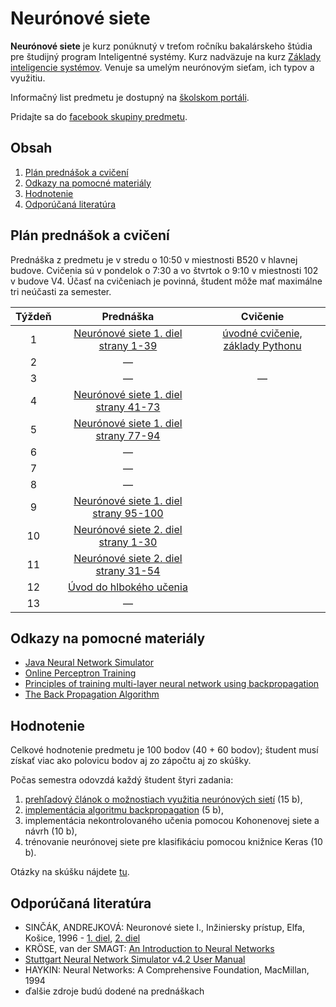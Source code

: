 # Neurónové siete

**Neurónové siete** je kurz ponúknutý v treťom ročníku bakalárskeho štúdia pre študijný program Inteligentné systémy. Kurz nadväzuje na kurz [Základy inteligencie systémov](http://www.cloudai.sk/courses-zis/). Venuje sa umelým neurónovým sieťam, ich typov a využitiu.

Informačný list predmetu je dostupný na [školskom portáli](https://maisportal.tuke.sk/portal/studijneProgramy.mais).

Pridajte sa do [facebook skupiny predmetu](https://facebook.com/groups/1812751822192011/).

## Obsah
1. [Plán prednášok a cvičení](#plan)
2. [Odkazy na pomocné materiály](#links)
3. [Hodnotenie](#grading)
4. [Odporúčaná literatúra](#textbooks)

## Plán prednášok a cvičení <a name="plan"></a>

Prednáška z predmetu je v stredu o 10:50 v miestnosti B520 v hlavnej budove. Cvičenia sú v pondelok o 7:30 a vo štvrtok o 9:10 v miestnosti 102 v budove V4. Účasť na cvičeniach je povinná, študent môže mať maximálne tri neúčasti za semester.

| Týždeň |                            Prednáška                          |               Cvičenie               |
|:------:|:-------------------------------------------------------------:|:------------------------------------:|
| 1      |  [Neurónové siete 1. diel strany 1-39](https://github.com/ianmagyar/neural-networks-course/blob/master/lectures/Neuronove_siete_1.pdf)  |   [úvodné cvičenie, základy Pythonu](https://github.com/ianmagyar/neural-networks-course/blob/master/labs/lab1-getting-started.md)   |
| 2      |                                —                              |                                      |
| 3      |                                —                              |                —                     |
| 4      |  [Neurónové siete 1. diel strany 41-73](https://github.com/ianmagyar/neural-networks-course/blob/master/lectures/Neuronove_siete_1.pdf)  |  	                                |
| 5      |  [Neurónové siete 1. diel strany 77-94](https://github.com/ianmagyar/neural-networks-course/blob/master/lectures/Neuronove_siete_1.pdf)  |                                      |
| 6      |                                —                              |                                      |
| 7      |                         		  — 	                         |                                      |
| 8      |                                —                              |                                      |
| 9      |  [Neurónové siete 1. diel strany 95-100](https://github.com/ianmagyar/neural-networks-course/blob/master/lectures/Neuronove_siete_1.pdf)  |                                      |
| 10     |  [Neurónové siete 2. diel strany 1-30](https://github.com/ianmagyar/neural-networks-course/blob/master/lectures/Neuronove_siete_2.pdf)  |                                      |
| 11     |  [Neurónové siete 2. diel strany 31-54](https://github.com/ianmagyar/neural-networks-course/blob/master/lectures/Neuronove_siete_2.pdf)  |                                      |
| 12     |  [Úvod do hlbokého učenia](https://github.com/ianmagyar/neural-networks-course/blob/master/lectures/A_Short_Introduction_to_Deep_Learning.pdf)  |                                      |
| 13     |                                —                              |                                      |

## Odkazy na pomocné materiály <a name="links"></a>

* [Java Neural Network Simulator](http://www.ra.cs.uni-tuebingen.de/software/JavaNNS/welcome_e.html?fbclid=IwAR3abC_9BxqT_dxwxxD5Qq8uzBY9sIUcnm2_d36JHIrx1k2i4Y1DBm-bVEA)
* [Online Perceptron Training](https://www.cs.utexas.edu/~teammco/misc/perceptron/?fbclid=IwAR1qWNnD9VUoORzx5y0H7_lqo028lquC_B00CCsQelNAInh6GSelRM6YYTQ)
* [Principles of training multi-layer neural network using backpropagation](http://home.agh.edu.pl/~vlsi/AI/backp_t_en/backprop.html)
* [The Back Propagation Algorithm](https://github.com/ianmagyar/neural-networks-course/blob/master/lectures/The_Back_Propagation_Algorithm.pdf)

## Hodnotenie <a name="grading"></a>

Celkové hodnotenie predmetu je 100 bodov (40 + 60 bodov); študent musí získať viac ako polovicu bodov aj zo zápočtu aj zo skúšky.

Počas semestra odovzdá každý študent štyri zadania:

1. [prehľadový článok o možnostiach využitia neurónových sietí](assignments/assignment1.md) (15 b),
2. [implementácia algoritmu backpropagation](assignments/assignment2.md) (5 b),
3. implementácia nekontrolovaného učenia pomocou Kohonenovej siete a návrh (10 b),
4. trénovanie neurónovej siete pre klasifikáciu pomocou knižnice Keras (10 b).

Otázky na skúšku nájdete [tu](https://github.com/ianmagyar/neural-networks-course/blob/master/exam/otazky_ZNS_skuska.pdf).

## Odporúčaná literatúra <a name="textbooks"></a>

* SINČÁK, ANDREJKOVÁ: Neuronové siete I., Inžiniersky prístup, Elfa, Košice, 1996 - [1. diel](https://github.com/ianmagyar/neural-networks-course/blob/master/lectures/Neuronove_siete_1.pdf), [2. diel](https://github.com/ianmagyar/neural-networks-course/blob/master/lectures/Neuronove_siete_2.pdf)
* KRÖSE, van der SMAGT: [An Introduction to Neural Networks](https://github.com/ianmagyar/neural-networks-course/blob/master/lectures/An_Introduction_to_Neural_Networks.pdf)
* [Stuttgart Neural Network Simulator v4.2 User Manual](https://github.com/ianmagyar/neural-networks-course/blob/master/lectures/SNNS_v4.2._Manual.pdf)
* HAYKIN: Neural Networks: A Comprehensive Foundation, MacMillan, 1994
* ďalšie zdroje budú dodené na prednáškach